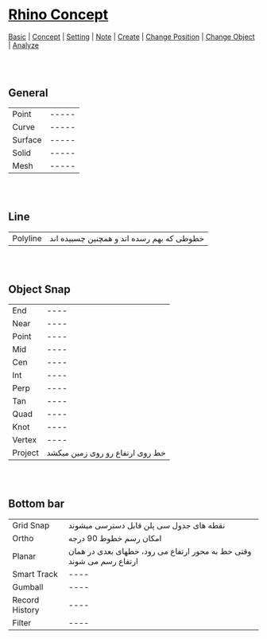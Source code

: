 <style>
.md0{margin-top: 150px;}
.md1{margin-top: 75px;}
.md2{margin-top: 50px;}
.md3{margin-top: 25px;}
.tbl1 td#header{background-color: D1ECCF}
</style>

# [<span style="color:black;">Rhino Concept</span>](Rhino.md)
[Basic](Rhino-Basic.md) | [Concept](Rhino-Concept.md) | [Setting](Rhino-Setting.md) | [Note](Rhino-Note.md) | [Create](Rhino-Command-Create.md) | [Change Position](Rhino-Command-ChangePosition.md) | [Change Object](Rhino-Command-ChangeObject.md) | [Analyze](Rhino-Command-Analyze.md)
<div class="md1"></div>




## General
<table><tbody>
<tr><td rowspan="1">Point</td><td> ----- </td></tr>
<tr><td rowspan="1">Curve</td><td> ----- </td></tr>
<tr><td rowspan="1">Surface</td><td> ----- </td></tr>
<tr><td rowspan="1">Solid</td><td> ----- </td></tr>
<tr><td rowspan="1">Mesh</td><td> ----- </td></tr>
</tbody></table>




<div class="md1"></div>

## Line
<table><tbody>
<tr><td rowspan="1">Polyline</td><td>خطوطی که بهم رسده اند و همچنین چسبیده اند</td></tr>
</tbody></table>




<div class="md1"></div>

## Object Snap
<table><tbody>
<tr><td rowspan="1">End</td><td> ---- </td></tr>
<tr><td rowspan="1">Near</td><td> ---- </td></tr>
<tr><td rowspan="1">Point</td><td> ---- </td></tr>
<tr><td rowspan="1">Mid</td><td> ---- </td></tr>
<tr><td rowspan="1">Cen</td><td> ---- </td></tr>
<tr><td rowspan="1">Int</td><td> ---- </td></tr>
<tr><td rowspan="1">Perp</td><td> ---- </td></tr>
<tr><td rowspan="1">Tan</td><td> ---- </td></tr>
<tr><td rowspan="1">Quad</td><td> ---- </td></tr>
<tr><td rowspan="1">Knot</td><td> ---- </td></tr>
<tr><td rowspan="1">Vertex</td><td> ---- </td></tr>
<tr><td rowspan="1">Project</td><td>خط روی ارتفاع رو روی زمین میکشد</td></tr>
</tbody></table>




<div class="md1"></div>

## Bottom  bar
<table><tbody>
<tr><td rowspan="1">Grid Snap</td><td>نقطه های جدول سی پلن قابل دسترسی میشوند</td></tr>
<tr><td rowspan="1">Ortho</td><td>امکان رسم خطوط 90 درجه</td></tr>
<tr><td rowspan="1">Planar</td><td>وقتی خط به محور ارتفاع می رود، خطهای بعدی در همان ارتفاع رسم می شوند</td></tr>
<tr><td rowspan="1">Smart Track</td><td> ---- </td></tr>
<tr><td rowspan="1">Gumball</td><td> ---- </td></tr>
<tr><td rowspan="1">Record History</td><td> ---- </td></tr>
<tr><td rowspan="1">Filter</td><td> ---- </td></tr>
</tbody></table>